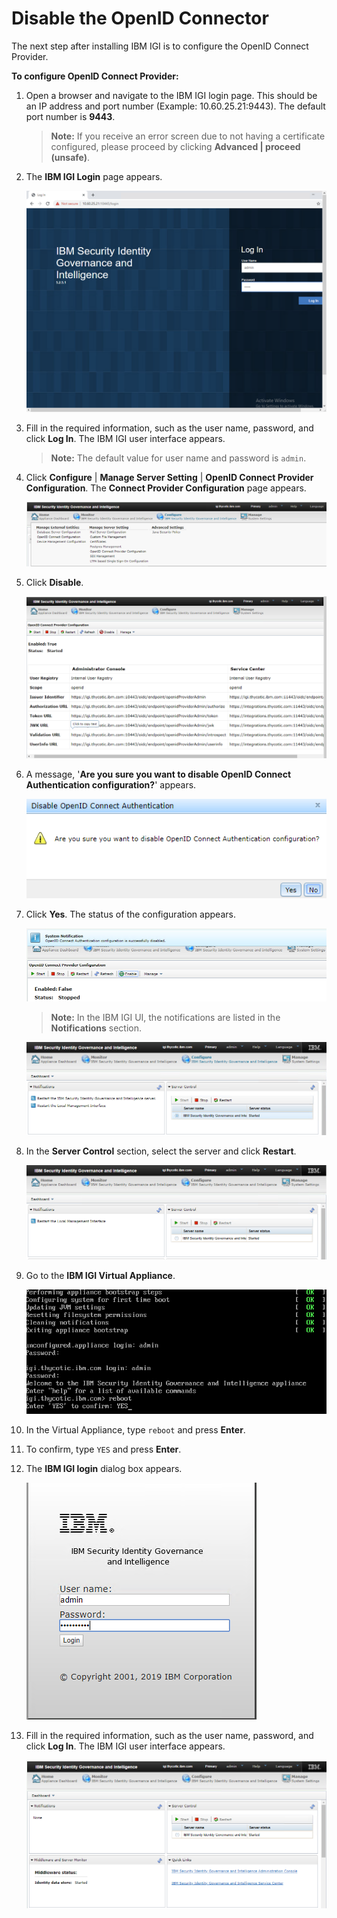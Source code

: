 [title]: # (Disable the OpenID Connector)
[tags]: # (introduction)
[priority]: # (3)
# Disable the OpenID Connector

The next step after installing IBM IGI is to configure the OpenID Connect Provider.

__To configure OpenID Connect Provider:__

1. Open a browser and navigate to the IBM IGI login page. This should be an IP address and port number (Example: 10.60.25.21:9443). The default port number is __9443__.

   >**Note:** If you receive an error screen due to not having a certificate configured, please proceed by clicking __Advanced | proceed (unsafe)__.

1. The __IBM IGI Login__ page appears.

   ![ibmlogintwo](images/ibmlogintwo.png)
1. Fill in the required information, such as the user name, password, and click __Log In__. The IBM IGI user interface appears.
   >**Note:** The default value for user name and password is `admin`.
1. Click __Configure__ | __Manage Server Setting__ | __OpenID Connect Provider Configuration__. The __Connect Provider Configuration__ page appears.

   ![openidconnectprovider](images/openidconnectprovider.png)
1. Click __Disable__.

   ![openidconnectproviderstatus](images/openidconnectproviderstatus.png)
1. A message, '__Are you sure you want to disable OpenID Connect Authentication configuration?__' appears.

   ![openidconnectprovidermessage](images/openidconnectprovidermessage.png)
1. Click __Yes__. The status of the configuration appears.

   ![openidconnectprovidersystemnotification](images/openidconnectprovidersystemnotification.png)

   >**Note:** In the IBM IGI UI, the notifications are listed in the __Notifications__ section.

   ![restartibmigiserver](images/restartibmigiserver.png)
1. In the __Server Control__ section, select the server and click __Restart__.

   ![restartibmigilocalmgmtinterface](images/restartibmigilocalmgmtinterface.png)
1. Go to the __IBM IGI Virtual Appliance__.

   ![Virtualappliancereboot](images/virtualappliancereboot.png)
1. In the Virtual Appliance, type `reboot` and press __Enter__.
1. To confirm, type `YES` and press __Enter__.
1. The __IBM IGI login__ dialog box appears.

   ![ibmigilogin](images/ibmigilogin.png)
1. Fill in the required information, such as the user name, password, and click __Log In__. The IBM IGI user interface appears.

   ![ibmigiuserinterface](images/ibmigiuserinterface.png)
